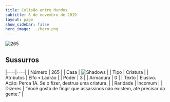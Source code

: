 ```yaml
---
title: Colisão entre Mundos
subtitle: 8 de novembro de 2019
layout: page
show_sidebar: false
hero_image: ../hero.png
---
```


![265](https://cdn.keyforgegame.com/media/card_front/pt/452_265_XFVPRQG8GG65_pt.png)

## Sussurros

|----|----|
| Número | 265 |
| Casa | ![Shadows](https://archonarcana.com/images/thumb/e/ee/Shadows.png/22px-Shadows.png "Sombras") |
| Tipo | Criatura |
| Atributos | Elfo • Ladrão |
| Poder | 3 |
| Armadura | 0 |
| Texto | Elusivo.  Ação: Perca 1A. Se o fizer, destrua uma criatura. |
| Raridade | Incomum |
| Dizeres | “Você gosta de fingir que assassinos não existem, até precisar da gente.” |
